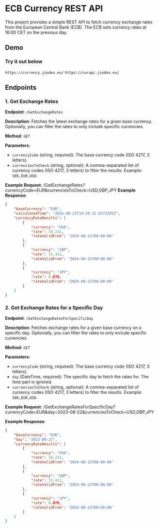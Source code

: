 # ECB Currency REST API

This project provides a simple REST API to fetch currency exchange rates from the European Central Bank (ECB). The ECB sets currency rates at 16:00 CET on the previous day.

## Demo
### Try it out below
`https://currency.jsodev.eu/` 
`https://curapi.jsodev.eu/`

## Endpoints

### 1. Get Exchange Rates

**Endpoint**: `/GetExchangeRates`

**Description**: Fetches the latest exchange rates for a given base currency. Optionally, you can filter the rates to only include specific currencies.

**Method**: `GET`

**Parameters**:
- `currencyCode` (string, required): The base currency code (ISO 4217, 3 letters).
- `currenciesToCheck` (string, optional): A comma-separated list of currency codes (ISO 4217, 3 letters) to filter the results. Example: `SEK,EUR,USD`.

**Example Request**:
/GetExchangeRates?currencyCode=EUR&currenciesToCheck=USD,GBP,JPY
**Example Response**:
```json
{
    "baseCurrency": "EUR",
    "calculatedTime": "2024-08-23T14:19:12.0373205Z",
    "currencyRateResults": [
        {
            "currency": "USD",
            "rate": 10.231,
            "rateValidFrom": "2024-08-22T00:00:00"
        },
        {
            "currency": "GBP",
            "rate": 13.411,
            "rateValidFrom": "2024-08-22T00:00:00"
        },
        {
            "currency": "JPY",
            "rate": 0.070,
            "rateValidFrom": "2024-08-22T00:00:00"
        }
    ]
}
```

### 2. Get Exchange Rates for a Specific Day

**Endpoint**: `/GetExchangeRatesForSpecificDay`

**Description**: Fetches exchange rates for a given base currency on a specific day. Optionally, you can filter the rates to only include specific currencies.

**Method**: `GET`

**Parameters**:
- `currencyCode` (string, required): The base currency code (ISO 4217, 3 letters).
- `day` (DateTime, required): The specific day to fetch the rates for. The time part is ignored.
- `currenciesToCheck` (string, optional): A comma-separated list of currency codes (ISO 4217, 3 letters) to filter the results. Example: `SEK,EUR,USD`.

**Example Request**:
/GetExchangeRatesForSpecificDay?currencyCode=EUR&day=2023-08-22&currenciesToCheck=USD,GBP,JPY

**Example Response**:
```json
{
    "baseCurrency": "EUR",
    "day": "2023-08-22",
    "currencyRateResults": [
        {
            "currency": "USD",
            "rate": 10.231,
            "rateValidFrom": "2024-08-22T00:00:00"
        },
        {
            "currency": "GBP",
            "rate": 13.411,
            "rateValidFrom": "2024-08-22T00:00:00"
        },
        {
            "currency": "JPY",
            "rate": 0.070,
            "rateValidFrom": "2024-08-22T00:00:00"
        }
    ]
}
```
